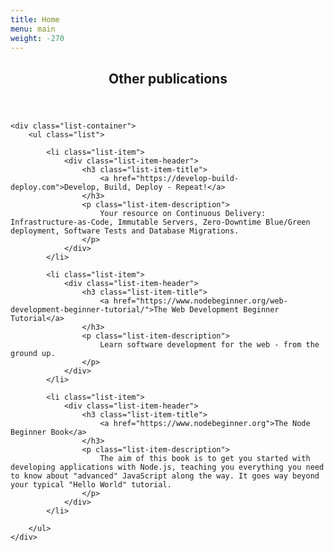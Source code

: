 ```yaml
---
title: Home
menu: main
weight: -270
---
```


<section id="other-publications" class="home-section">
    <header>
        <h2 class="home-section-title title">Other publications</h2>
    </header>

    <div class="list-container">
        <ul class="list">

            <li class="list-item">
                <div class="list-item-header">
                    <h3 class="list-item-title">
                        <a href="https://develop-build-deploy.com">Develop, Build, Deploy - Repeat!</a>
                    </h3>
                    <p class="list-item-description">
                        Your resource on Continuous Delivery: Infrastructure-as-Code, Immutable Servers, Zero-Downtime Blue/Green deployment, Software Tests and Database Migrations.
                    </p>
                </div>
            </li>

            <li class="list-item">
                <div class="list-item-header">
                    <h3 class="list-item-title">
                        <a href="https://www.nodebeginner.org/web-development-beginner-tutorial/">The Web Development Beginner Tutorial</a>
                    </h3>
                    <p class="list-item-description">
                        Learn software development for the web - from the ground up.
                    </p>
                </div>
            </li>

            <li class="list-item">
                <div class="list-item-header">
                    <h3 class="list-item-title">
                        <a href="https://www.nodebeginner.org">The Node Beginner Book</a>
                    </h3>
                    <p class="list-item-description">
                        The aim of this book is to get you started with developing applications with Node.js, teaching you everything you need to know about "advanced" JavaScript along the way. It goes way beyond your typical "Hello World" tutorial.
                    </p>
                </div>
            </li>

        </ul>
    </div>
</section>